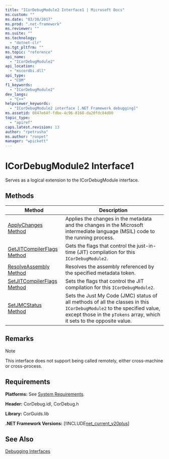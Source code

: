 ```yaml
---
title: "ICorDebugModule2 Interface1 | Microsoft Docs"
ms.custom: ""
ms.date: "03/30/2017"
ms.prod: ".net-framework"
ms.reviewer: ""
ms.suite: ""
ms.technology: 
  - "dotnet-clr"
ms.tgt_pltfrm: ""
ms.topic: "reference"
api_name: 
  - "ICorDebugModule2"
api_location: 
  - "mscordbi.dll"
api_type: 
  - "COM"
f1_keywords: 
  - "ICorDebugModule2"
dev_langs: 
  - "C++"
helpviewer_keywords: 
  - "ICorDebugModule2 interface [.NET Framework debugging]"
ms.assetid: 0847e64f-fdbe-4c96-8168-da20fdc84d80
topic_type: 
  - "apiref"
caps.latest.revision: 13
author: "rpetrusha"
ms.author: "ronpet"
manager: "wpickett"
---
```

# ICorDebugModule2 Interface1
Serves as a logical extension to the ICorDebugModule interface.  
  
## Methods  
  
|Method|Description|  
|------------|-----------------|  
|[ApplyChanges Method](../../../../docs/framework/unmanaged-api/debugging/icordebugmodule2-applychanges-method.md)|Applies the changes in the metadata and the changes in the Microsoft intermediate language (MSIL) code to the running process.|  
|[GetJITCompilerFlags Method](../../../../docs/framework/unmanaged-api/debugging/icordebugmodule2-getjitcompilerflags-method.md)|Gets the flags that control the just-in-time (JIT) compilation for this `ICorDebugModule2`.|  
|[ResolveAssembly Method](../../../../docs/framework/unmanaged-api/debugging/icordebugmodule2-resolveassembly-method.md)|Resolves the assembly referenced by the specified metadata token.|  
|[SetJITCompilerFlags Method](../../../../docs/framework/unmanaged-api/debugging/icordebugmodule2-setjitcompilerflags-method.md)|Sets the flags that control the JIT compilation for this `ICorDebugModule2`.|  
|[SetJMCStatus Method](../../../../docs/framework/unmanaged-api/debugging/icordebugmodule2-setjmcstatus-method.md)|Sets the Just My Code (JMC) status of all methods of all the classes in this `ICorDebugModule2` to the specified value, except those in the `pTokens` array, which it sets to the opposite value.|  
  
## Remarks  
  
> [!NOTE]
>  This interface does not support being called remotely, either cross-machine or cross-process.  
  
## Requirements  
 **Platforms:** See [System Requirements](../../../../docs/framework/get-started/system-requirements.md).  
  
 **Header:** CorDebug.idl, CorDebug.h  
  
 **Library:** CorGuids.lib  
  
 **.NET Framework Versions:** [!INCLUDE[net_current_v20plus](../../../../includes/net-current-v20plus-md.md)]  
  
## See Also  
 [Debugging Interfaces](../../../../docs/framework/unmanaged-api/debugging/debugging-interfaces.md)